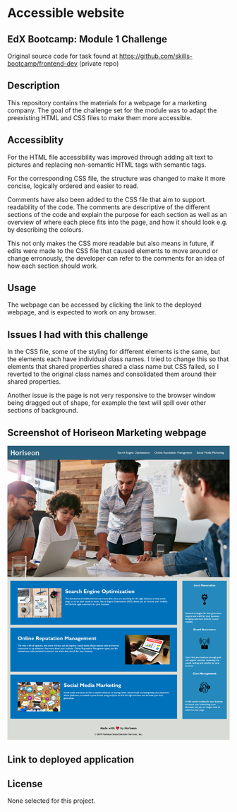 # Accessible website

## EdX Bootcamp: Module 1 Challenge  
Original source code for task found at https://github.com/skills-bootcamp/frontend-dev (private repo)

## Description
This repository contains the materials for a webpage for a marketing company. The goal of the challenge set for the module was to adapt the preexisting HTML and CSS files to make them more accessible.


## Accessiblity
For the HTML file accessibility was improved through adding alt text to pictures and replacing non-semantic HTML tags with semantic tags. 

For the corresponding CSS file, the structure was changed to make it more concise, logically ordered and easier to read. 

Comments have also been added to the CSS file that aim to support readability of the code. The comments are descriptive of the different sections of the code and explain the purpose for each section as well as an overview of where each piece fits into the page, and how it should look e.g. by describing the colours.

This not only makes the CSS more readable but also means in future, if edits were made to the CSS file that caused elements to move around or change erronously, the developer can refer to the comments for an idea of how each section should work.

## Usage
The webpage can be accessed by clicking the link to the deployed webpage, and is expected to work on any browser.

## Issues I had with this challenge
In the CSS file, some of the styling for different elements is the same, but the elements each have individual class names. I tried to change this so that elements that shared properties shared a class name but CSS failed, so I reverted to the original class names and consolidated them around their shared properties.

Another issue is the page is not very responsive to the browser window being dragged out of shape, for example the text will spill over other sections of background.

## Screenshot of Horiseon Marketing webpage

![](screenshotHoriseonWebpage.png)


## Link to deployed application



## License 
None selected for this project.
